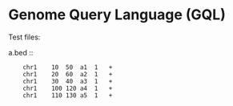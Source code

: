 Genome Query Language (GQL)
==========================

Test files:

a.bed
::

		chr1	10	50	a1	1	+
		chr1	20	60	a2	1	+
		chr1	30	40	a3	1	+
		chr1	100	120	a4	1	+
		chr1	110	130	a5	1	+

